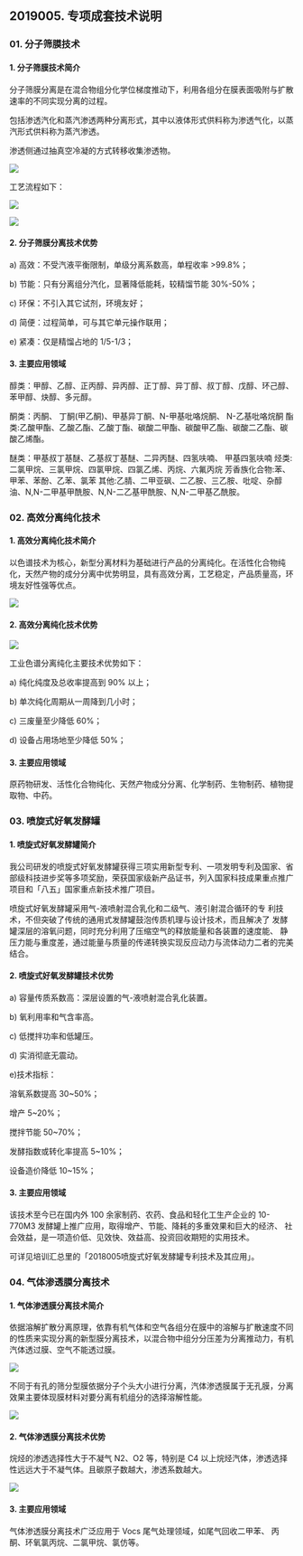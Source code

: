 ## 2019005. 专项成套技术说明

### 01. 分子筛膜技术 

#### 1. 分子筛膜技术简介

分子筛膜分离是在混合物组分化学位梯度推动下，利用各组分在膜表面吸附与扩散速率的不同实现分离的过程。

包括渗透汽化和蒸汽渗透两种分离形式，其中以液体形式供料称为渗透气化，以蒸汽形式供料称为蒸汽渗透。

渗透侧通过抽真空冷凝的方式转移收集渗透物。

![](https://raw.githubusercontent.com/dalong0514/selfstudy/master/图片链接/工程培训/2019017.PNG)

工艺流程如下：

![](https://raw.githubusercontent.com/dalong0514/selfstudy/master/图片链接/工程培训/2019018.PNG)

![](https://raw.githubusercontent.com/dalong0514/selfstudy/master/图片链接/工程培训/2019019.PNG)

#### 2. 分子筛膜分离技术优势

a) 高效：不受汽液平衡限制，单级分离系数高，单程收率 >99.8%；

b) 节能：只有分离组分汽化，显著降低能耗，较精馏节能 30%-50%；

c) 环保：不引入其它试剂，环境友好；

d) 简便：过程简单，可与其它单元操作联用；

e) 紧凑：仅是精馏占地的 1/5-1/3；

#### 3. 主要应用领域

醇类：甲醇、乙醇、正丙醇、异丙醇、正丁醇、异丁醇、叔丁醇、戊醇、环己醇、苯甲醇、炔醇、多元醇。

酮类：丙酮、 丁酮(甲乙酮)、甲基异丁酮、N-甲基吡咯烷酮、 N-乙基吡咯烷酮 酯类:乙酸甲酯、乙酸乙酯、乙酸丁酯、碳酸二甲酯、碳酸甲乙酯、碳酸二乙酯、碳酸乙烯酯。

醚类：甲基叔丁基醚、乙基叔丁基醚、二异丙醚、四氢呋喃、 甲基四氢呋喃 烃类:二氯甲烷、三氯甲烷、四氯甲烷、四氯乙烯、丙烷、六氟丙烷 芳香族化合物:苯、甲苯、苯酚、乙苯、氯苯 其他:乙腈、二甲亚砜、二乙胺、三乙胺、吡啶、杂醇油、N,N-二甲基甲酰胺、N,N-二乙基甲酰胺、N,N-二甲基乙酰胺。

### 02. 高效分离纯化技术

#### 1. 高效分离纯化技术简介

以色谱技术为核心，新型分离材料为基础进行产品的分离纯化。在活性化合物纯化，天然产物的成分分离中优势明显，具有高效分离，工艺稳定，产品质量高，环境友好性强等优点。

![](https://raw.githubusercontent.com/dalong0514/selfstudy/master/图片链接/工程培训/2019020.PNG)

#### 2. 高效分离纯化技术优势

![](https://raw.githubusercontent.com/dalong0514/selfstudy/master/图片链接/工程培训/2019021.PNG)

工业色谱分离纯化主要技术优势如下：

a) 纯化纯度及总收率提高到 90% 以上；

b) 单次纯化周期从一周降到几小时；

c) 三废量至少降低 60%；

d) 设备占用场地至少降低 50%；

#### 3. 主要应用领域

原药物研发、活性化合物纯化、天然产物成分分离、化学制药、生物制药、植物提取物、中药。

### 03. 喷旋式好氧发酵罐

#### 1. 喷旋式好氧发酵罐简介

我公司研发的喷旋式好氧发酵罐获得三项实用新型专利、一项发明专利及国家、省部级科技进步奖等多项奖励，荣获国家级新产品证书，列入国家科技成果重点推广项目和「八五」国家重点新技术推广项目。

喷旋式好氧发酵罐采用气-液喷射混合乳化和二级气、液引射混合循环的专 利技术，不但突破了传统的通用式发酵罐鼓泡传质机理与设计技术，而且解决了 发酵罐深层的溶氧问题，同时充分利用了压缩空气的释放能量和各装置的速度能、 静压力能与重度差，通过能量与质量的传递转换实现反应动力与流体动力二者的完美结合。

#### 2. 喷旋式好氧发酵罐技术优势

a) 容量传质系数高：深层设置的气-液喷射混合乳化装置。

b) 氧利用率和气含率高。

c) 低搅拌功率和低罐压。

d) 实消彻底无震动。

e)技术指标：

溶氧系数提高 30~50%；

增产 5~20%；

搅拌节能 50~70%；

发酵指数或转化率提高 5~10%；

设备造价降低 10~15%；

#### 3. 主要应用领域

该技术至今已在国内外 100 余家制药、农药、食品和轻化工生产企业的 10-770M3 发酵罐上推广应用，取得增产、节能、降耗的多重效果和巨大的经济、 社会效益，是一项造价低、见效快、效益高、投资回收期短的实用技术。

可详见培训汇总里的「2018005喷旋式好氧发酵罐专利技术及其应用」。

### 04. 气体渗透膜分离技术

#### 1. 气体渗透膜分离技术简介

依据溶解扩散分离原理，依靠有机气体和空气各组分在膜中的溶解与扩散速度不同的性质来实现分离的新型膜分离技术，以混合物中组分分压差为分离推动力，有机汽体透过膜、空气不能透过膜。

![](https://raw.githubusercontent.com/dalong0514/selfstudy/master/图片链接/工程培训/2019022.PNG)

不同于有孔的筛分型膜依据分子个头大小进行分离，汽体渗透膜属于无孔膜，分离效果主要体现膜材料对要分离有机组分的选择溶解性能。

![](https://raw.githubusercontent.com/dalong0514/selfstudy/master/图片链接/工程培训/2019023.PNG)

#### 2. 气体渗透膜分离技术优势

烷烃的渗透选择性大于不凝气 N2、O2 等，特别是 C4 以上烷烃汽体，渗透选择性远远大于不凝气体。且碳原子数越大，渗透系数越大。

![](https://raw.githubusercontent.com/dalong0514/selfstudy/master/图片链接/工程培训/2019024.PNG)

#### 3. 主要应用领域

气体渗透膜分离技术广泛应用于 Vocs 尾气处理领域，如尾气回收二甲苯、 丙酮、环氧氯丙烷、二氯甲烷、氯仿等。